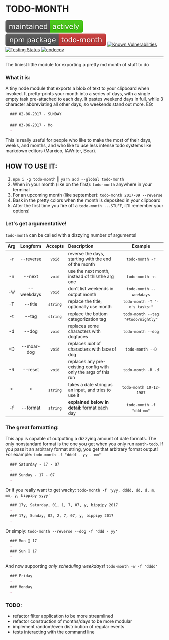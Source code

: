 # TODO-MONTH


[![Maintenance status](https://raw.githubusercontent.com/one19/project-status/master/cache/todo-month/maintained.svg?sanitize=true)](https://github.com/one19/project-status) [![published on npm!](https://raw.githubusercontent.com/one19/project-status/master/cache/todo-month/npm.svg?sanitize=true)](https://www.npmjs.com/package/todo-month) [![Known Vulnerabilities](https://snyk.io/test/github/one19/todo-month/badge.svg)](https://snyk.io/test/github/one19/todo-month) [![Testing Status](https://travis-ci.org/one19/todo-month.svg?branch=master)](https://travis-ci.org/one19/todo-month) [![codecov](https://codecov.io/gh/one19/todo-month/branch/master/graph/badge.svg)](https://codecov.io/gh/one19/todo-month)


---

The tiniest little module for exporting a pretty md month of stuff to do

### What it is:

A tiny node module that exports a blob of text to your clipboard when invoked.
It pretty-prints your month into a series of days, with a single empty task pre-attached to each day. It pastes weekend days in full, while 3 character abbreviating all other days, so weekends stand out more. EG:
```md
  ### 02-06-2017 - SUNDAY
  - 
  ### 03-06-2017 - Mo
  - 
```

This is really useful for people who like to make the most of their days, weeks, and months, and who like to use less intense todo systems like markdown editors (Marxico, IAWriter, Bear).

## HOW TO USE IT:

1.  `npm i -g todo-month` || `yarn add --global todo-month`
2.  When in your month (like on the first): `todo-month` anywhere in your terminal
3.  For an upcoming month (like september): `todo-month 2017-09 --reverse`
4.  Bask in the pretty colors when the month is deposited in your clipboard
5.  After the first time you fire off a `todo-month ...STUFF`, it'll remember your options!

### Let's get argumentative!
`todo-month` can be called with a dizzying number of arguments!

| Arg | Longform | Accepts | Description | Example |
| :---------------: | :---------------: | :---------------: | :--------------- | :---------------: |
| -r | --reverse | `void` | reverse the days, starting with the end of the month | `todo-month -r` |
| -n | --next | `void` | use the next month, instead of this/the arg one | `todo-month -n` |
| -w | --weekdays | `void` | don't list weekends in output month | `todo-month --weekdays` |
| -T | --title | `string` | replace the title, optionally use month | `todo-month -T "-x's tasks:"` |
| -t | --tag | `string` | replace the bottom categorization tag | `todo-month --tag "#todo/nightly"` |
| -d | --dog | `void` | replaces some characters with dogfaces | `todo-month --dog` |
| -D | --moar-dog | `void` | replaces *alot* of characters with face of dog | `todo-month --D` |
| -R | --reset | `void` | replaces any pre-existing config with only the args of this run | `todo-month -R -d` |
| * | * | `string` | takes a date string as an input, and tries to use it | `todo-month 10-12-1987` |
| -f | --format | `string` | **explained below in detail:** format each day | `todo-month -f "ddd-mm"` |

### The great formatting:

This app is capable of outputting a dizzying amount of date formats. The only nonstandard format is the one you get when you only run `month-todo`.
If you pass it an arbitrary format string, you get that arbitrary format output!
For example: `todo-month -f "dddd - yy - mm"`
```md
  ### Saturday - 17 - 07
  - 
  ### Sunday - 17 - 07
  - 
```

Or if you really want to get wacky: `todo-month -f 'yyy, dddd, dd, d, m, mm, y, bippipy yyyy'`
```md
  ### 17y, Saturday, 01, 1, 7, 07, y, bippipy 2017
  - 
  ### 17y, Sunday, 02, 2, 7, 07, y, bippipy 2017
  - 
```

Or simply: `todo-month --reverse --dog -f 'ddd - yy'`
```md
  ### Mon 🐶 17
  - 
  ### Sun 🐶 17
  - 
```

And now supporting *only scheduling weekdays!* `todo-month -w -f 'dddd'`
```md
  ### Friday
  - 
  ### Monday
  - 
```

### TODO:
- refactor filter application to be more streamlined
- refactor construction of months/days to be more modular
- implement random/even distribution of regular events
- tests interacting with the command line
